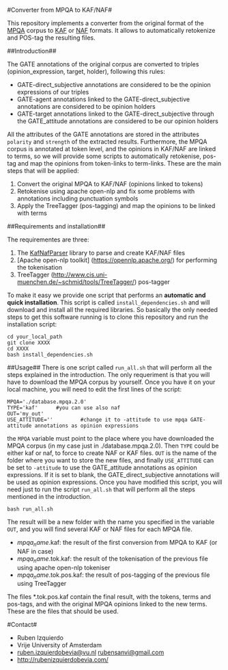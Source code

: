 #Converter from MPQA to KAF/NAF#

This repository implements a converter from the original format of the [MPQA](http://mpqa.cs.pitt.edu/corpora/mpqa_corpus/) corpus to [KAF](https://github.com/opener-project/kaf/wiki/KAF-structure-overview) or
[NAF](http://www.newsreader-project.eu/files/2013/01/techreport.pdf) formats. It allows to automatically retokenize and POS-tag the resulting files.

##Introduction##

The GATE annotations of the original corpus are converted to triples (opinion_expression, target, holder), following this rules:
* GATE-direct_subjective annotations are considered to be the opinion expressions of our triples
* GATE-agent annotations linked to the GATE-direct_subjective annotations are considered to be opinion holders
* GATE-target annotations linked to the GATE-direct_subjective through the GATE_attitude annotations are considered to be our opinion holders

All the attributes of the GATE annotations are stored in the attributes `polarity` and `strength` of the extracted results. Furthermore, the MPQA
corpus is annotated at token level, and the opinions in KAF/NAF are linked to terms, so we will provide some scripts to automatically retokenise,
pos-tag and map the opinions from token-links to term-links. These are the main steps that will be applied:
1. Convert the original MPQA to KAF/NAF (opinions linked to tokens)
2. Retokenise using apache open-nlp and fix some problems with annotations including punctuation symbols
3. Apply the TreeTagger (pos-tagging) and map the opinions to be linked with terms


##Requirements and installation##

The requirementes are three:
1. The [KafNafParser](https://github.com/cltl/KafNafParserPy) library to parse and create KAF/NAF files
2. [Apache open-nlp toolkit] (https://opennlp.apache.org/) for performing the tokenisation
3. TreeTagger (http://www.cis.uni-muenchen.de/~schmid/tools/TreeTagger/) pos-tagger

To make it easy we provide one script that performs an **automatic and quick installation**. This script is called
`install_dependencies.sh` and will download and install all the required libraries. So basically the only needed steps
to get this software running is to clone this repository and run the installation script:
```shell
cd your_local_path
git clone XXXX
cd XXXX
bash install_dependencies.sh
```

##Usage##
There is one script called `run_all.sh` that will perform all the steps explained in the introduction. The only requeriment is that
you will have to download the MPQA corpus by yourself. Once you have it on your local machine, you will need to edit the first lines
of the script:
```shell
MPQA='./database.mpqa.2.0'
TYPE='kaf'      #you can use also naf
OUT='my_out'
USE_ATTITUDE=''         #change it to -attitude to use mpqa GATE-attitude annotations as opinion expressions
```

the `MPQA` variable must point to the place where you have downloaded the MPQA corpus (in my case just in ./database.mpqa.2.0). Then
`TYPE` could be either kaf or naf, to force to create NAF or KAF files. `OUT` is the name of the folder where you want to store the
new files, and finally `USE_ATTITUDE` can be set to `-attitude` to use the GATE_attitude annotations as opinion expressions. If it is
set to blank, the GATE_direct_subjective annotations will be used as opinion expressions. Once you have modified this script, you will
need just to run the script `run_all.sh` that will perform all the steps mentioned in the introduction.
```shell
bash run_all.sh
```

The result will be a new folder with the name you specified in the variable `OUT`, and you will find several KAF or NAF files for each MPQA file.
* $mpqa_name$.kaf: the result of the first conversion from MPQA to KAF (or NAF in case)
* $mpqa_name$.tok.kaf: the result of the tokenisation of the previous file using apache open-nlp tokeniser
* $mpqa_name$.tok.pos.kaf: the result of pos-tagging of the previous file using TreeTagger

The files *.tok.pos.kaf contain the final result, with the tokens, terms and pos-tags, and with the original MPQA opinions linked to the new terms. These are the files
that should be used.

#Contact#
* Ruben Izquierdo
* Vrije University of Amsterdam
* ruben.izquierdobevia@vu.nl  rubensanvi@gmail.com
* http://rubenizquierdobevia.com/